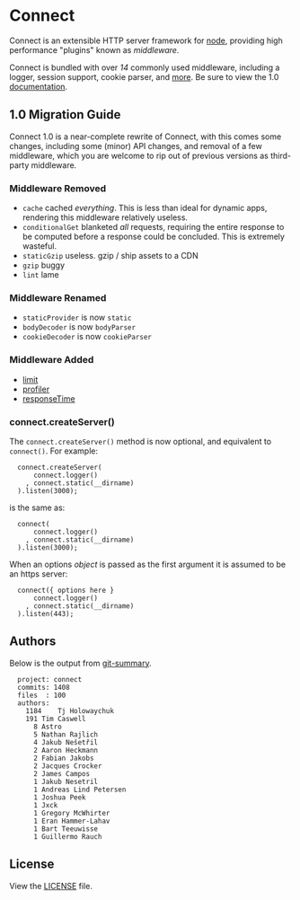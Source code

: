 # Connect

  Connect is an extensible HTTP server framework for [node](http://nodejs.org), providing high performance "plugins" known as _middleware_.

 Connect is bundled with over _14_ commonly used middleware, including
 a logger, session support, cookie parser, and [more](http://senchalabs.github.com/connect). Be sure to view the 1.0 [documentation](http://senchalabs.github.com/connect/).

## 1.0 Migration Guide

 Connect 1.0 is a near-complete rewrite of Connect, with this
 comes some changes, including some (minor) API changes,
 and removal of a few middleware, which you are welcome to
 rip out of previous versions as third-party middleware.

### Middleware Removed
 
   - `cache`  cached _everything_. This is less than ideal for dynamic apps, rendering this middleware relatively useless.
   - `conditionalGet` blanketed _all_ requests, requiring the entire response to be computed before a response could be concluded. This is extremely wasteful.
   - `staticGzip` useless. gzip / ship assets to a CDN 
   - `gzip` buggy
   - `lint` lame

### Middleware Renamed
 
   - `staticProvider` is now `static`
   - `bodyDecoder` is now `bodyParser`
   - `cookieDecoder` is now `cookieParser`

### Middleware Added
 
   - [limit](http://senchalabs.github.com/connect/middleware-limit.html)
   - [profiler](http://senchalabs.github.com/connect/middleware-profiler.html)
   - [responseTime](http://senchalabs.github.com/connect/middleware-responseTime.html)

### connect.createServer()

  The `connect.createServer()` method is now optional, and equivalent to `connect()`. For example:
  
      connect.createServer(
          connect.logger()
        , connect.static(__dirname)
      ).listen(3000); 

is the same as:

      connect(
          connect.logger()
        , connect.static(__dirname)
      ).listen(3000);

When an options _object_ is passed as the first argument it is
assumed to be an https server:

      connect({ options here }
          connect.logger()
        , connect.static(__dirname)
      ).listen(443);

## Authors

 Below is the output from [git-summary](http://github.com/visionmedia/git-extras).

      project: connect
      commits: 1408
      files  : 100
      authors: 
        1184	Tj Holowaychuk
        191	Tim Caswell
          8	Astro
          5	Nathan Rajlich
          4	Jakub Nešetřil
          2	Aaron Heckmann
          2	Fabian Jakobs
          2	Jacques Crocker
          2	James Campos
          1	Jakub Nesetril
          1	Andreas Lind Petersen
          1	Joshua Peek
          1	Jxck
          1	Gregory McWhirter
          1	Eran Hammer-Lahav
          1	Bart Teeuwisse
          1	Guillermo Rauch

## License

View the [LICENSE](https://github.com/senchalabs/connect/blob/master/LICENSE) file.